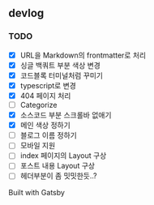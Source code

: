 ## devlog

### TODO

- [x] URL을 Markdown의 frontmatter로 처리
- [x] 싱글 백쿼트 부분 색상 변경
- [x] 코드블록 터미널처럼 꾸미기
- [x] typescript로 변경
- [x] 404 페이지 처리
- [ ] Categorize
- [x] 소스코드 부분 스크롤바 없애기
- [x] 메인 색상 정하기
- [ ] 블로그 이름 정하기
- [ ] 모바일 지원
- [ ] index 페이지의 Layout 구상
- [ ] 포스트 내용 Layout 구상
- [ ] 헤더부분이 좀 밋밋한듯..?

Built with Gatsby
